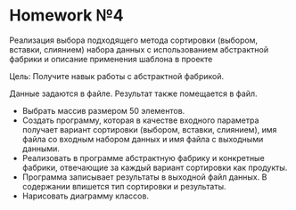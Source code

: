 # Homework №4
Реализация выбора подходящего метода сортировки (выбором, вставки, слиянием) набора данных с использованием абстрактной фабрики и описание применения шаблона в проекте

Цель: Получите навык работы с абстрактной фабрикой.

Данные задаются в файле. Результат также помещается в файл.
- Выбрать массив размером 50 элементов.
- Создать программу, которая в качестве входного параметра получает вариант сортировки (выбором, вставки, слиянием), имя файла со входным набором данных и имя файла с выходными данными.
- Реализовать в программе абстрактную фабрику и конкретные фабрики, отвечающие за каждый вариант сортировки как продукты.
- Программа записывает результаты в выходной файл данных. В содержании впишется тип сортировки и результаты.
- Нарисовать диаграмму классов.